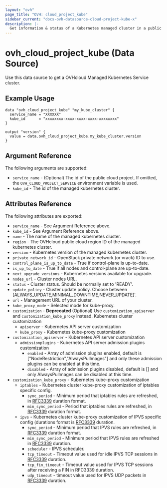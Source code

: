 ```yaml
---
layout: "ovh"
page_title: "OVH: cloud_project_kube"
sidebar_current: "docs-ovh-datasource-cloud-project-kube-x"
description: |-
  Get information & status of a Kubernetes managed cluster in a public cloud project.
---
```


# ovh_cloud_project_kube (Data Source)

Use this data source to get a OVHcloud Managed Kubernetes Service cluster.

## Example Usage

```hcl
data "ovh_cloud_project_kube" "my_kube_cluster" {
  service_name = "XXXXXX"
  kube_id      = "xxxxxxxx-xxxx-xxxx-xxxx-xxxxxxxx"
}

output "version" {
  value = data.ovh_cloud_project_kube.my_kube_cluster.version
}
```

## Argument Reference

The following arguments are supported:

* `service_name` - (Optional) The id of the public cloud project. If omitted, the `OVH_CLOUD_PROJECT_SERVICE` environment variable is used.
* `kube_id` - The id of the managed kubernetes cluster.

## Attributes Reference

The following attributes are exported:

* `service_name` - See Argument Reference above.
* `kube_id` - See Argument Reference above.
* `name` - The name of the managed kubernetes cluster.
* `region` - The OVHcloud public cloud region ID of the managed kubernetes cluster.
* `version` - Kubernetes version of the managed kubernetes cluster.
* `private_network_id` - OpenStack private network (or vrack) ID to use.
* `control_plane_is_up_to_date` - True if control-plane is up-to-date.
* `is_up_to_date` - True if all nodes and control-plane are up-to-date.
* `next_upgrade_versions` - Kubernetes versions available for upgrade.
* `nodes_url` - Cluster nodes URL.
* `status` - Cluster status. Should be normally set to 'READY'.
* `update_policy` - Cluster update policy. Choose between [ALWAYS_UPDATE,MINIMAL_DOWNTIME,NEVER_UPDATE]'.
* `url` - Management URL of your cluster.
* `kube_proxy_mode` - Selected mode for kube-proxy.
* `customization` - **Deprecated** (Optional) Use `customization_apiserver` and `customization_kube_proxy` instead. Kubernetes cluster customization
    * `apiserver` - Kubernetes API server customization
    * `kube_proxy` - Kubernetes kube-proxy customization
* `customization_apiserver` - Kubernetes API server customization
    * `admissionplugins` - Kubernetes API server admission plugins customization
      * `enabled` - Array of admission plugins enabled, default is ["NodeRestriction","AlwaysPulImages"] and only these admission plugins can be enabled at this time.
      * `disabled` - Array of admission plugins disabled, default is [] and only AlwaysPulImages can be disabled at this time.
* `customization_kube_proxy` - Kubernetes kube-proxy customization
  * `iptables` - Kubernetes cluster kube-proxy customization of iptables specific config.
      * `sync_period` - Minimum period that iptables rules are refreshed, in [RFC3339](https://www.rfc-editor.org/rfc/rfc3339) duration format.
      * `min_sync_period` - Period that iptables rules are refreshed, in [RFC3339](https://www.rfc-editor.org/rfc/rfc3339) duration format.
  * `ipvs` - Kubernetes cluster kube-proxy customization of IPVS specific config (durations format is [RFC3339](https://www.rfc-editor.org/rfc/rfc3339) duration.
      * `sync_period` - Minimum period that IPVS rules are refreshed, in [RFC3339](https://www.rfc-editor.org/rfc/rfc3339) duration format.
      * `min_sync_period` - Minimum period that IPVS rules are refreshed in [RFC3339](https://www.rfc-editor.org/rfc/rfc3339) duration.
      * `scheduler` - IPVS scheduler.
      * `tcp_timeout` - Timeout value used for idle IPVS TCP sessions in [RFC3339](https://www.rfc-editor.org/rfc/rfc3339) duration.
      * `tcp_fin_timeout` - Timeout value used for IPVS TCP sessions after receiving a FIN in RFC3339 duration.
      * `udp_timeout` - timeout value used for IPVS UDP packets in [RFC3339](https://www.rfc-editor.org/rfc/rfc3339) duration.

